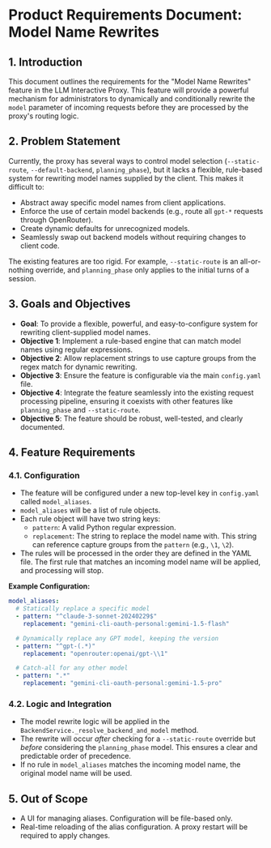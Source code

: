 # Product Requirements Document: Model Name Rewrites

## 1. Introduction

This document outlines the requirements for the "Model Name Rewrites" feature in the LLM Interactive Proxy. This feature will provide a powerful mechanism for administrators to dynamically and conditionally rewrite the `model` parameter of incoming requests before they are processed by the proxy's routing logic.

## 2. Problem Statement

Currently, the proxy has several ways to control model selection (`--static-route`, `--default-backend`, `planning_phase`), but it lacks a flexible, rule-based system for rewriting model names supplied by the client. This makes it difficult to:

-   Abstract away specific model names from client applications.
-   Enforce the use of certain model backends (e.g., route all `gpt-*` requests through OpenRouter).
-   Create dynamic defaults for unrecognized models.
-   Seamlessly swap out backend models without requiring changes to client code.

The existing features are too rigid. For example, `--static-route` is an all-or-nothing override, and `planning_phase` only applies to the initial turns of a session.

## 3. Goals and Objectives

-   **Goal**: To provide a flexible, powerful, and easy-to-configure system for rewriting client-supplied model names.
-   **Objective 1**: Implement a rule-based engine that can match model names using regular expressions.
-   **Objective 2**: Allow replacement strings to use capture groups from the regex match for dynamic rewriting.
-   **Objective 3**: Ensure the feature is configurable via the main `config.yaml` file.
-   **Objective 4**: Integrate the feature seamlessly into the existing request processing pipeline, ensuring it coexists with other features like `planning_phase` and `--static-route`.
-   **Objective 5**: The feature should be robust, well-tested, and clearly documented.

## 4. Feature Requirements

### 4.1. Configuration

-   The feature will be configured under a new top-level key in `config.yaml` called `model_aliases`.
-   `model_aliases` will be a list of rule objects.
-   Each rule object will have two string keys:
    -   `pattern`: A valid Python regular expression.
    -   `replacement`: The string to replace the model name with. This string can reference capture groups from the `pattern` (e.g., `\1`, `\2`).
-   The rules will be processed in the order they are defined in the YAML file. The first rule that matches an incoming model name will be applied, and processing will stop.

**Example Configuration:**

```yaml
model_aliases:
  # Statically replace a specific model
  - pattern: "^claude-3-sonnet-20240229$"
    replacement: "gemini-cli-oauth-personal:gemini-1.5-flash"

  # Dynamically replace any GPT model, keeping the version
  - pattern: "^gpt-(.*)"
    replacement: "openrouter:openai/gpt-\\1"

  # Catch-all for any other model
  - pattern: ".*"
    replacement: "gemini-cli-oauth-personal:gemini-1.5-pro"
```

### 4.2. Logic and Integration

-   The model rewrite logic will be applied in the `BackendService._resolve_backend_and_model` method.
-   The rewrite will occur *after* checking for a `--static-route` override but *before* considering the `planning_phase` model. This ensures a clear and predictable order of precedence.
-   If no rule in `model_aliases` matches the incoming model name, the original model name will be used.

## 5. Out of Scope

-   A UI for managing aliases. Configuration will be file-based only.
-   Real-time reloading of the alias configuration. A proxy restart will be required to apply changes.